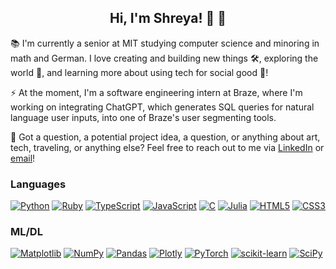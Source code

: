 __<h2 align="center">Hi, I'm Shreya! 👋 :dizzy:</h2>__

:books: I'm currently a senior at MIT studying computer science and minoring in math and German. I love creating and building new things 🛠️, exploring the world 🔭, and learning more about using tech for social good 🌱! 

:zap: At the moment, I'm a software engineering intern at Braze, where I'm working on integrating ChatGPT, which generates SQL queries for natural language user inputs, into one of Braze's user segmenting tools.

:speech_balloon: Got a question, a potential project idea, a question, or anything about art, tech, traveling, or anything else? Feel free to reach out to me via [LinkedIn](https://www.linkedin.com/in/shreyareshamwala) or [email](mailto:shreyar@mit.edu)!

### Languages

[![Python](https://img.shields.io/badge/python-3670A0?style=for-the-badge&logo=python&logoColor=ffdd54)](https://github.com/shreyaresh)
[![Ruby](https://img.shields.io/badge/ruby-%23CC342D.svg?style=for-the-badge&logo=ruby&logoColor=white)](https://github.com/shreyaresh)
[![TypeScript](https://img.shields.io/badge/typescript-%23007ACC.svg?style=for-the-badge&logo=typescript&logoColor=white)](https://github.com/shreyaresh)
[![JavaScript](https://img.shields.io/badge/javascript-%23323330.svg?style=for-the-badge&logo=javascript&logoColor=%23F7DF1E)](https://github.com/shreyaresh)
[![C](https://img.shields.io/badge/c-%2300599C.svg?style=for-the-badge&logo=c&logoColor=white)](https://github.com/shreyaresh)
[![Julia](https://img.shields.io/badge/-Julia-9558B2?style=for-the-badge&logo=julia&logoColor=white)](https://github.com/shreyaresh)
[![HTML5](https://img.shields.io/badge/html5-%23E34F26.svg?style=for-the-badge&logo=html5&logoColor=white)](https://github.com/shreyaresh)
[![CSS3](https://img.shields.io/badge/css3-%231572B6.svg?style=for-the-badge&logo=css3&logoColor=white)](https://github.com/shreyaresh)

### ML/DL
[![Matplotlib](https://img.shields.io/badge/Matplotlib-%23ffffff.svg?style=for-the-badge&logo=Matplotlib&logoColor=black)](https://github.com/shreyaresh)
[![NumPy](https://img.shields.io/badge/numpy-%23013243.svg?style=for-the-badge&logo=numpy&logoColor=white)](https://github.com/shreyaresh)
[![Pandas](https://img.shields.io/badge/pandas-%23150458.svg?style=for-the-badge&logo=pandas&logoColor=white)](https://github.com/shreyaresh)
[![Plotly](https://img.shields.io/badge/Plotly-%233F4F75.svg?style=for-the-badge&logo=plotly&logoColor=white)](https://github.com/shreyaresh)
[![PyTorch](https://img.shields.io/badge/PyTorch-%23EE4C2C.svg?style=for-the-badge&logo=PyTorch&logoColor=white)](https://github.com/shreyaresh)
[![scikit-learn](https://img.shields.io/badge/scikit--learn-%23F7931E.svg?style=for-the-badge&logo=scikit-learn&logoColor=white)](https://github.com/shreyaresh)
[![SciPy](https://img.shields.io/badge/SciPy-%230C55A5.svg?style=for-the-badge&logo=scipy&logoColor=%white)](https://github.com/shreyaresh)

<!--
**shreyaresh/shreyaresh** is a ✨ _special_ ✨ repository because its `README.md` (this file) appears on your GitHub profile.

Here are some ideas to get you started:

- 🔭 I’m currently working on ...
- 🌱 I’m currently learning ...
- 👯 I’m looking to collaborate on ...
- 🤔 I’m looking for help with ...
- 💬 Ask me about ...
- 📫 How to reach me: ...
- 😄 Pronouns: ...
- ⚡ Fun fact: ...
-->
